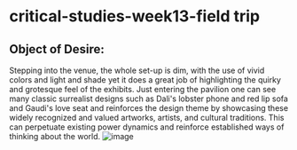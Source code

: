 # critical-studies-week13-field trip
## Object of Desire:
Stepping into the venue, the whole set-up is dim, with the use of vivid colors and light and shade yet it does a great job of highlighting the quirky and grotesque feel of the exhibits. Just entering the pavilion one can see many classic surrealist designs such as Dali's lobster phone and red lip sofa and Gaudi's love seat and reinforces the design theme by showcasing these widely recognized and valued artworks, artists, and cultural traditions. This can perpetuate existing power dynamics and reinforce established ways of thinking about the world.
![image](https://user-images.githubusercontent.com/119873931/218344803-6378f05d-266d-4daa-ad3d-3ebce8e3491b.png)

